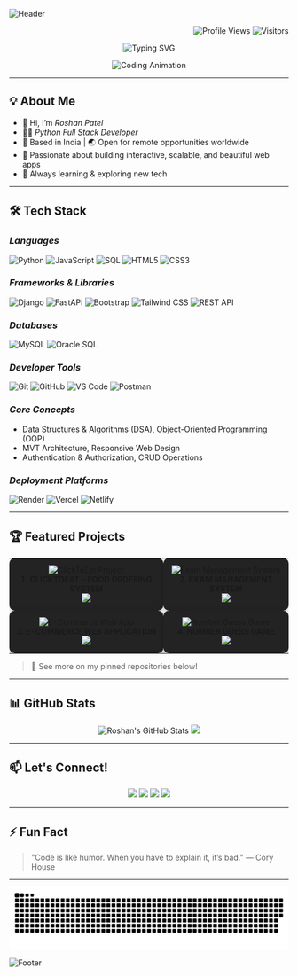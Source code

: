 <!--
Roshan Patel - Python Full Stack Developer | Professional GitHub Profile README
-->

<!-- Gradient Header Banner -->
![Header](https://capsule-render.vercel.app/api?type=waving&color=0:1e3c72,100:2a5298&height=250&section=header&text=Roshan%20Patel%20%7C%20Python%20Full%20Stack%20Developer&fontSize=30&fontColor=fff&animation=fadeIn)

<!-- Badges: Visitor Counter + Profile Views -->
<p align="right">
  <img src="https://komarev.com/ghpvc/?username=roshan7600&label=Profile%20Views&color=36BCF7&style=flat" alt="Profile Views" />
  <img src="https://visitor-badge.laobi.icu/badge?page_id=roshan7600.roshan7600" alt="Visitors" />
</p>

<!-- Typing Animation -->
<p align="center">
  <img src="https://readme-typing-svg.demolab.com?font=Fira+Code&size=28&pause=1000&color=36BCF7&center=true&vCenter=true&width=650&lines=Hi%2C+I'm+Roshan+Patel!;Python+Full+Stack+Developer;Building+Modern+Web+%26+Cloud+Apps;Let's+Create+Something+Amazing+Together!+%F0%9F%9A%80" alt="Typing SVG" />
</p>

<!-- Coding GIF -->
<p align="center">
  <img src="https://media.giphy.com/media/qgQUggAC3Pfv687qPC/giphy.gif" width="350" alt="Coding Animation"/>
</p>

---

## 💡 About Me

- 👋 Hi, I’m *Roshan Patel*
- 🧑‍💻 *Python Full Stack Developer*
- 📍 Based in India | 🌏 Open for remote opportunities worldwide
- 🎨 Passionate about building interactive, scalable, and beautiful web apps
- 🚀 Always learning & exploring new tech

---

## 🛠 Tech Stack

### *Languages*
<p>
  <img src="https://cdn.jsdelivr.net/gh/devicons/devicon/icons/python/python-original.svg" width="40" title="Python"/>
  <img src="https://cdn.jsdelivr.net/gh/devicons/devicon/icons/javascript/javascript-original.svg" width="40" title="JavaScript"/>
  <img src="https://cdn.jsdelivr.net/gh/devicons/devicon/icons/mysql/mysql-original.svg" width="40" title="SQL"/>
  <img src="https://cdn.jsdelivr.net/gh/devicons/devicon/icons/html5/html5-original.svg" width="40" title="HTML5"/>
  <img src="https://cdn.jsdelivr.net/gh/devicons/devicon/icons/css3/css3-original.svg" width="40" title="CSS3"/>
</p>

### *Frameworks & Libraries*
<p>
  <img src="https://cdn.jsdelivr.net/gh/devicons/devicon/icons/django/django-plain.svg" width="40" title="Django"/>
  <img src="https://cdn.jsdelivr.net/gh/devicons/devicon/icons/fastapi/fastapi-original.svg" width="40" title="FastAPI"/>
  <img src="https://cdn.jsdelivr.net/gh/devicons/devicon/icons/bootstrap/bootstrap-original.svg" width="40" title="Bootstrap"/>
  <img src="https://img.shields.io/badge/Tailwind_CSS-38B2AC?style=for-the-badge&logo=tailwind-css&logoColor=white" height="32" title="Tailwind CSS"/>
  <img src="https://img.shields.io/badge/REST%20API-%23007d8a.svg?style=for-the-badge&logo=api&logoColor=white" height="32" title="REST API"/>
</p>

### *Databases*
<p>
  <img src="https://cdn.jsdelivr.net/gh/devicons/devicon/icons/mysql/mysql-original.svg" width="40" title="MySQL"/>
  <img src="https://img.shields.io/badge/Oracle_SQL-F80000?style=for-the-badge&logo=oracle&logoColor=white" height="32" title="Oracle SQL"/>
</p>

### *Developer Tools*
<p>
  <img src="https://cdn.jsdelivr.net/gh/devicons/devicon/icons/git/git-original.svg" width="40" title="Git"/>
  <img src="https://cdn.jsdelivr.net/gh/devicons/devicon/icons/github/github-original.svg" width="40" title="GitHub"/>
  <img src="https://cdn.jsdelivr.net/gh/devicons/devicon/icons/vscode/vscode-original.svg" width="40" title="VS Code"/>
  <img src="https://img.shields.io/badge/Postman-FF6C37?style=for-the-badge&logo=postman&logoColor=white" height="32" title="Postman"/>
</p>

### *Core Concepts*
- Data Structures & Algorithms (DSA), Object-Oriented Programming (OOP)
- MVT Architecture, Responsive Web Design
- Authentication & Authorization, CRUD Operations

### *Deployment Platforms*
<p>
  <img src="https://img.shields.io/badge/Render-46E3B7?style=for-the-badge&logo=render&logoColor=white" height="32" title="Render"/>
  <img src="https://img.shields.io/badge/Vercel-000000?style=for-the-badge&logo=vercel&logoColor=white" height="32" title="Vercel"/>
  <img src="https://img.shields.io/badge/Netlify-00C7B7?style=for-the-badge&logo=netlify&logoColor=white" height="32" title="Netlify"/>
</p>

---

## 🏆 Featured Projects

<table>
  <tr>
    <td align="center" style="background:#232323; border-radius:10px; box-shadow:0 2px 10px #0003;padding:12px;">
      <img src="https://static.vecteezy.com/system/resources/previews/002/001/840/non_2x/food-delivery-service-design-vector.jpg" width="220" alt="ClickToEat Project"/><br>
      <b>1. CLICKTOEAT – FOOD ORDERING SYSTEM</b><br>
      <a href="https://clicktoeat.onrender.com"><img src="https://img.shields.io/badge/Live%20Demo-Click%20Here-brightgreen?style=flat-square" /></a>
    </td>
    <td align="center" style="background:#232323; border-radius:10px; box-shadow:0 2px 10px #0003;padding:12px;">
      <img src="https://blog.talview.com/hubfs/ae882926-bcb3-4b39-8163-57c0e0baf59a.webp" width="220" alt="Exam Management System"/><br>
      <b>2. EXAM MANAGEMENT SYSTEM</b><br>
      <a href="https://exam-management-system-w752.onrender.com"><img src="https://img.shields.io/badge/Live%20Demo-Click%20Here-brightgreen?style=flat-square" /></a>
    </td>
  </tr>
  <tr>
    <td align="center" style="background:#232323; border-radius:10px; box-shadow:0 2px 10px #0003;padding:12px;">
      <img src="https://cdn.pixabay.com/photo/2024/05/10/09/05/e-commerce-8752533_1280.jpg" width="220" alt="E-Commerce Web App"/><br>
      <b>3. E-COMMERCE WEB APPLICATION</b><br>
      <a href="https://e-commerce-website-075g.onrender.com"><img src="https://img.shields.io/badge/Live%20Demo-Click%20Here-brightgreen?style=flat-square" /></a>
    </td>
    <td align="center" style="background:#232323; border-radius:10px; box-shadow:0 2px 10px #0003;padding:12px;">
      <img src="https://i.pinimg.com/originals/2e/e9/62/2ee9625a733381b5f2cfb4123ecb7d3d.png" width="220" alt="Number Guess Game"/><br>
      <b>4. NUMBER GUESS GAME</b><br>
      <a href="https://django-number-guess-game.onrender.com"><img src="https://img.shields.io/badge/Live%20Demo-Click%20Here-brightgreen?style=flat-square" /></a>
    </td>
  </tr>
</table>

> 📌 See more on my pinned repositories below!

---

## 📊 GitHub Stats

<p align="center">
  <img src="https://github-readme-stats.vercel.app/api?username=roshan7600&show_icons=true&theme=tokyonight" alt="Roshan's GitHub Stats" height="160"/>
  <img src="https://github-readme-streak-stats.herokuapp.com/?user=roshan7600&theme=tokyonight" height="160"/>
</p>

---

## 📫 Let's Connect!

<p align="center">
  <a href="mailto:roshanpatel31296@gmail.com"><img src="https://img.shields.io/badge/Email-roshanpatel31296@gmail.com-blue?style=for-the-badge&logo=gmail"></a>
  <a href="https://www.linkedin.com/in/roshan-patel-9bb055268/"><img src="https://img.shields.io/badge/LinkedIn-roshan--patel--9bb055268-blue?style=for-the-badge&logo=linkedin"></a>
  <a href="https://github.com/roshan7600"><img src="https://img.shields.io/badge/GitHub-roshan7600-black?style=for-the-badge&logo=github"></a>
  <a href="https://www.hackerrank.com/profile/roshanpatel31296"><img src="https://img.shields.io/badge/HackerRank-roshanpatel31296-2EC866?style=for-the-badge&logo=hackerrank&logoColor=white"></a>
</p>

---

## ⚡ Fun Fact

> "Code is like humor. When you have to explain it, it’s bad." — Cory House

---

<p align="center">
  <picture>
    <source media="(prefers-color-scheme: dark)" srcset="https://github.com/roshan7600/roshan7600/blob/output/github-snake-dark.svg">
    <source media="(prefers-color-scheme: light)" srcset="https://github.com/roshan7600/roshan7600/blob/output/github-snake.svg">
    <img alt="GitHub Snake Animation" src="https://github.com/roshan7600/roshan7600/blob/output/github-snake.svg">
  </picture>
</p>


<!-- Gradient Footer Banner -->
![Footer](https://capsule-render.vercel.app/api?type=waving&color=0:2a5298,100:1e3c72&height=150&section=footer)
